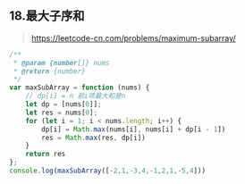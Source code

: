 ## 18.最大子序和
> https://leetcode-cn.com/problems/maximum-subarray/


```JavaScript
/**
 * @param {number[]} nums
 * @return {number}
 */
var maxSubArray = function (nums) {
    // dp[i] = n 前i项最大和是n
    let dp = [nums[0]];
    let res = nums[0];
    for (let i = 1; i < nums.length; i++) {
        dp[i] = Math.max(nums[i], nums[i] + dp[i - 1])
        res = Math.max(res, dp[i])
    }
    return res
};
console.log(maxSubArray([-2,1,-3,4,-1,2,1,-5,4]))
```
